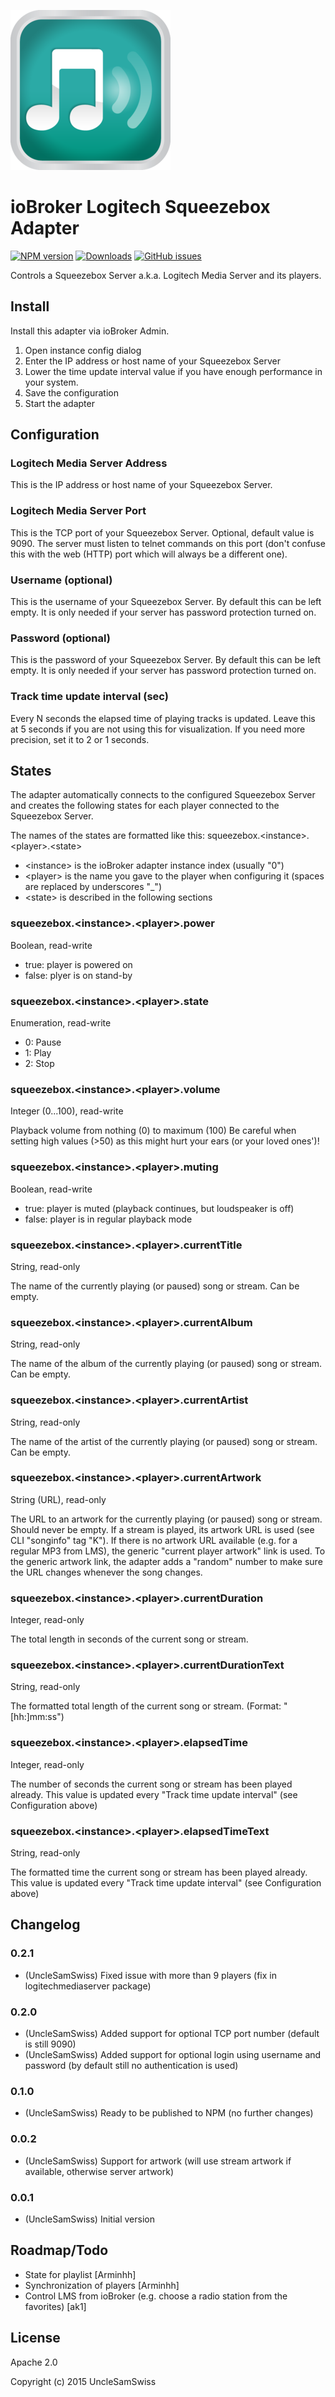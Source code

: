 ![Logo](media/squeezebox.png)
# ioBroker Logitech Squeezebox Adapter

[![NPM version](http://img.shields.io/npm/v/iobroker.squeezebox.svg)](https://www.npmjs.com/package/iobroker.squeezebox) [![Downloads](https://img.shields.io/npm/dm/iobroker.squeezebox.svg)](https://www.npmjs.com/package/iobroker.squeezebox) [![GitHub issues](https://img.shields.io/github/issues/UncleSamSwiss/ioBroker.squeezebox.svg)](https://github.com/UncleSamSwiss/ioBroker.squeezebox/issues)

Controls a Squeezebox Server a.k.a. Logitech Media Server and its players.

## Install

Install this adapter via ioBroker Admin.

1. Open instance config dialog
2. Enter the IP address or host name of your Squeezebox Server
3. Lower the time update interval value if you have enough performance in your system.
4. Save the configuration
5. Start the adapter

## Configuration
### Logitech Media Server Address
This is the IP address or host name of your Squeezebox Server.

### Logitech Media Server Port
This is the TCP port of your Squeezebox Server.
Optional, default value is 9090.
The server must listen to telnet commands on this port (don't confuse this with the web (HTTP) port which will always be a different one).

### Username (optional)
This is the username of your Squeezebox Server.
By default this can be left empty. It is only needed if your server has password protection turned on.

### Password (optional)
This is the password of your Squeezebox Server.
By default this can be left empty. It is only needed if your server has password protection turned on.

### Track time update interval (sec)
Every N seconds the elapsed time of playing tracks is updated.
Leave this at 5 seconds if you are not using this for visualization.
If you need more precision, set it to 2 or 1 seconds.

## States

The adapter automatically connects to the configured Squeezebox Server and creates the following states for each player connected to the Squeezebox Server.

The names of the states are formatted like this: squeezebox.&lt;instance&gt;.&lt;player&gt;.&lt;state&gt;
- &lt;instance&gt; is the ioBroker adapter instance index (usually "0")
- &lt;player&gt; is the name you gave to the player when configuring it (spaces are replaced by underscores "_")
- &lt;state&gt; is described in the following sections

### squeezebox.&lt;instance&gt;.&lt;player&gt;.power
Boolean, read-write

- true: player is powered on
- false: plyer is on stand-by

### squeezebox.&lt;instance&gt;.&lt;player&gt;.state
Enumeration, read-write

- 0: Pause
- 1: Play
- 2: Stop

### squeezebox.&lt;instance&gt;.&lt;player&gt;.volume
Integer (0...100), read-write

Playback volume from nothing (0) to maximum (100)
Be careful when setting high values (&gt;50) as this might hurt your ears (or your loved ones')!

### squeezebox.&lt;instance&gt;.&lt;player&gt;.muting
Boolean, read-write

- true: player is muted (playback continues, but loudspeaker is off)
- false: player is in regular playback mode

### squeezebox.&lt;instance&gt;.&lt;player&gt;.currentTitle
String, read-only

The name of the currently playing (or paused) song or stream. Can be empty.

### squeezebox.&lt;instance&gt;.&lt;player&gt;.currentAlbum
String, read-only

The name of the album of the currently playing (or paused) song or stream. Can be empty.

### squeezebox.&lt;instance&gt;.&lt;player&gt;.currentArtist
String, read-only

The name of the artist of the currently playing (or paused) song or stream. Can be empty.

### squeezebox.&lt;instance&gt;.&lt;player&gt;.currentArtwork
String (URL), read-only

The URL to an artwork for the currently playing (or paused) song or stream. Should never be empty.
If a stream is played, its artwork URL is used (see CLI "songinfo" tag "K").
If there is no artwork URL available (e.g. for a regular MP3 from LMS), the generic "current player artwork" link is used.
To the generic artwork link, the adapter adds a "random" number to make sure the URL changes whenever the song changes.

### squeezebox.&lt;instance&gt;.&lt;player&gt;.currentDuration
Integer, read-only

The total length in seconds of the current song or stream.

### squeezebox.&lt;instance&gt;.&lt;player&gt;.currentDurationText
String, read-only

The formatted total length of the current song or stream. (Format: "[hh:]mm:ss")

### squeezebox.&lt;instance&gt;.&lt;player&gt;.elapsedTime
Integer, read-only

The number of seconds the current song or stream has been played already. This value is updated every "Track time update interval" (see Configuration above)

### squeezebox.&lt;instance&gt;.&lt;player&gt;.elapsedTimeText
String, read-only

The formatted time the current song or stream has been played already. This value is updated every "Track time update interval" (see Configuration above)

## Changelog
### 0.2.1
* (UncleSamSwiss) Fixed issue with more than 9 players (fix in logitechmediaserver package)

### 0.2.0
* (UncleSamSwiss) Added support for optional TCP port number (default is still 9090)
* (UncleSamSwiss) Added support for optional login using username and password (by default still no authentication is used)

### 0.1.0
* (UncleSamSwiss) Ready to be published to NPM (no further changes)

### 0.0.2
* (UncleSamSwiss) Support for artwork (will use stream artwork if available, otherwise server artwork)

### 0.0.1
* (UncleSamSwiss) Initial version

## Roadmap/Todo

- State for playlist [Arminhh]
- Synchronization of players [Arminhh]
- Control LMS from ioBroker (e.g. choose a radio station from the favorites) [ak1]


## License

Apache 2.0

Copyright (c) 2015 UncleSamSwiss
